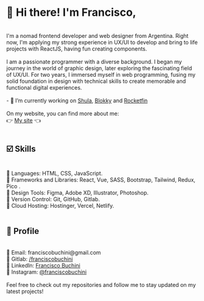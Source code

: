 <h1> 👋 Hi there! I'm Francisco, </h1> <br>
I'm a nomad frontend developer and web designer from Argentina. Right now, I'm applying my strong experience in UX/UI to develop and bring to life projects with ReactJS, having fun creating components. 
<br> <br>
I am a passionate programmer with a diverse background. I began my journey in the world of graphic design, later exploring the fascinating field of UX/UI. For two years, I immersed myself in web programming, fusing my solid foundation in design with technical skills to create memorable and functional digital experiences. <br>
<br>
- 🌱 I’m currently working on <a href="https://www.shula.app/" target="_blank">Shula</a>, <a href="https://blokky.app/" target="_blank">Blokky</a> and <a href="https://rocketfin.vercel.app/" target="_blank">Rocketfin</a><br>
<br>
On my website, you can find more about me: <br>
👉 <a href="https://franciscobuchini.vercel.app/" target="_blank">My site</a> 👈 <br>
<br>
<h2> ☑️ Skills </h2> <br>
🔸 Languages: HTML, CSS, JavaScript. <br>
🔸 Frameworks and Libraries: React, Vue, SASS, Bootstrap, Tailwind, Redux, Pico . <br>
🔸 Design Tools: Figma, Adobe XD, Illustrator, Photoshop. <br>
🔸 Version Control: Git, GitHub, Gitlab. <br>
🔸 Cloud Hosting: Hostinger, Vercel, Netlify. <br>
<br>
<h2> 🤙 Profile </h2> <br>
🔸 Email: franciscobuchini@gmail.com <br>
🔸 Gitlab: <a href="https://gitlab.com/franciscobuchini" target="_blank">/franciscobuchini</a> <br> 
🔸 LinkedIn: <a href="https://www.linkedin.com/in/franciscobuchini/" target="_blank">Francisco Buchini</a> <br>
🔸 Instagram: <a href="https://www.instagram.com/franciscobuchini/" target="_blank">@franciscobuchini</a> <br> 
<br>
Feel free to check out my repositories and follow me to stay updated on my latest projects! <br>
